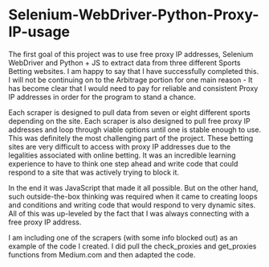# Selenium-WebDriver-Python-Proxy-IP-usage

The first goal of this project was to use free proxy IP addresses, Selenium WebDriver and Python + JS to extract data from three different Sports Betting websites. I am happy to say that I have successfully completed this. I will not be continuing on to the Arbitrage portion for one main reason - It has become clear that I would need to pay for reliable and consistent Proxy IP addresses in order for the program to stand a chance.

Each scraper is designed to pull data from seven or eight different sports depending on the site. Each scraper is also designed to pull free proxy IP addresses and loop through viable options until one is stable enough to use. This was definitely the most challenging part of the project. These betting sites are very difficult to access with proxy IP addresses due to the legalities associated with online betting. It was an incredible learning experience to have to think one step ahead and write code that could respond to a site that was actively trying to block it. 

In the end it was JavaScript that made it all possible. But on the other hand, such outside-the-box thinking was required when it came to creating loops and conditions and writing code that would respond to very dynamic sites. All of this was up-leveled by the fact that I was always connecting with a free proxy IP address. 

I am including one of the scrapers (with some info blocked out) as an example of the code I created. I did pull the check_proxies and get_proxies functions from Medium.com and then adapted the code. 

